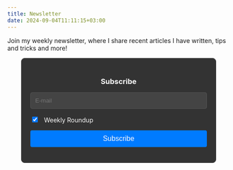 ```yaml
---
title: Newsletter
date: 2024-09-04T11:11:15+03:00
---
```

Join my weekly newsletter, where I share recent articles I have written, tips and tricks and more!


<style>
  .listmonk-form {
    max-width: 400px;
    margin: auto;
    padding: 20px;
    border: 1px solid #444;
    border-radius: 8px;
    background-color: #333;
    color: #f9f9f9;
  }
  .listmonk-form h3 {
    margin-bottom: 15px;
    color: #f9f9f9;
    text-align: center;
  }
  .listmonk-form p {
    margin-bottom: 15px;
  }
  .listmonk-form input[type="email"] {
    width: 100%;
    padding: 10px;
    border: 1px solid #555;
    border-radius: 4px;
    background-color: #444;
    color: #f9f9f9;
  }
  .listmonk-form input[type="checkbox"] {
    margin-right: 10px;
  }
  .listmonk-form label {
    color: #f9f9f9;
  }
  .listmonk-form input[type="submit"] {
    background-color: #007bff;
    color: #f9f9f9;
    padding: 10px 20px;
    border: none;
    border-radius: 4px;
    cursor: pointer;
    font-size: 16px;
    width: 100%;
  }
  .listmonk-form input[type="submit"]:hover {
    background-color: #0056b3;
  }
</style>

<form method="post" action="https://newsletter.4rkal.com/subscription/form" class="listmonk-form">
    <h3>Subscribe</h3>
    <input type="hidden" name="nonce" />
    <p><input type="email" name="email" required placeholder="E-mail" /></p>
    <p>
        <input id="78a75" type="checkbox" name="l" checked value="78a75b30-472d-4790-a5d5-7f2ed49662a4" />
        <label for="78a75">Weekly Roundup</label>
    </p>
    <p><input type="submit" value="Subscribe" /></p>
</form>



